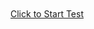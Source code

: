 <!DOCTYPE html>
<html>
<body>
	<br>
	<br>
	<h1"><a href="https://forms.gle/67Z4gCEhaJendens8">          Click to Start Test </a></h1>
</body>
</html>
